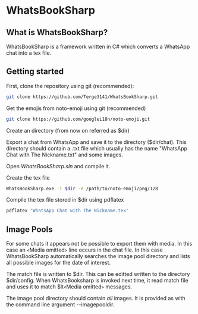 # WhatsBookSharp

## What is WhatsBookSharp?
WhatsBookSharp is a framework written in C# which converts a WhatsApp chat into a tex file.

## Getting started
First, clone the repository using git (recommended):

```bash
git clone https://github.com/Terge3141/WhatsBookSharp.git
``` 

Get the emojis from noto-emoji using git (recommended)

```bash
git clone https://github.com/googlei18n/noto-emoji.git
``` 

Create an directory (from now on referred as $dir)

Export a chat from WhatsApp and save it to the directory ($dir/chat). This directory should contain a .txt file which usually has the name "WhatsApp Chat with The Nickname.txt" and some images.

Open *WhatsBookSharp.sln* and compile it.

Create the tex file

```bash
WhatsBookSharp.exe -i $dir -e /path/to/noto-emoji/png/128
```

Compile the tex file stored in $dir using pdflatex

```bash
pdflatex "WhatsApp Chat with The Nickname.tex"
```

## Image Pools
For some chats it appears not be possible to export them with media. In this case an `<`Media omitted`>` line occurs in the chat file. In this case WhatsBookSharp automatically searches the image pool directory and lists all possible images for the date of interest.

The match file is written to $dir. This can be editted written to the directory $dir/config. When WhatsBooksharp is invoked next time, it read match file and uses it to match $lt`<`Media omitted`>` messages.

The image pool directory should contain *all* images. It is provided as with the command line argument --imagepooldir.
